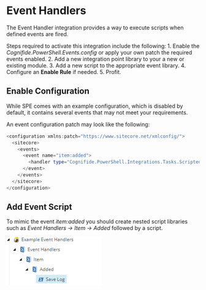 # Event Handlers

The Event Handler integration provides a way to execute scripts when defined events are fired.

Steps required to activate this integration include the following: 1. Enable the _Cognifide.PowerShell.Events.config_ or apply your own patch the required events enabled. 2. Add a new integration point library to your a new or existing module. 3. Add a new script to the appropriate event library. 4. Configure an **Enable Rule** if needed. 5. Profit.

## Enable Configuration

While SPE comes with an example configuration, which is disabled by default, it contains several events that may not meet your requirements.

An event configuration patch may look like the following:

```powershell
<configuration xmlns:patch="https://www.sitecore.net/xmlconfig/">
  <sitecore>
    <events>
      <event name="item:added">
        <handler type="Cognifide.PowerShell.Integrations.Tasks.ScriptedItemEventHandler, Cognifide.PowerShell" method="OnEvent" />
      </event>
    </events>
  </sitecore>
</configuration>
```

## Add Event Script

To mimic the event _item:added_ you should create nested script libraries such as _Event Handlers -&gt; Item -&gt; Added_ followed by a script.

![Item Added Event Handler](../../.gitbook/assets/event-itemadded.png)

